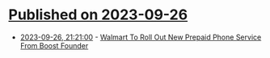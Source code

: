 # [Published on 2023-09-26](index.md)

* [2023-09-26, 21:21:00](https://tech.slashdot.org/story/23/09/26/1733205/walmart-to-roll-out-new-prepaid-phone-service-from-boost-founder?utm_source=rss1.0mainlinkanon&utm_medium=feed) - [Walmart To Roll Out New Prepaid Phone Service From Boost Founder](https://tech.slashdot.org/story/23/09/26/1733205/walmart-to-roll-out-new-prepaid-phone-service-from-boost-founder?utm_source=rss1.0mainlinkanon&utm_medium=feed)
